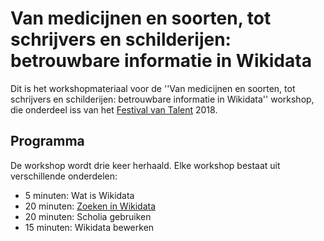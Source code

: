 Van medicijnen en soorten, tot schrijvers en schilderijen: betrouwbare informatie in Wikidata
=============================================================================================

Dit is het workshopmateriaal voor de ''Van medicijnen en soorten, tot schrijvers en schilderijen: betrouwbare informatie in Wikidata'' workshop,
die onderdeel iss van het [Festival van Talent](https://festivalvantalent.nl/) 2018.

Programma
---------

De workshop wordt drie keer herhaald. Elke workshop bestaat uit verschillende onderdelen:

* 5 minuten: Wat is Wikidata
* 20 minuten: [Zoeken in Wikidata](opdracht2.md)
* 20 minuten: Scholia gebruiken
* 15 minuten: Wikidata bewerken


